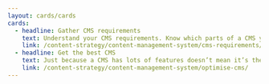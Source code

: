 ```yaml
---
layout: cards/cards
cards:
  - headline: Gather CMS requirements
    text: Understand your CMS requirements. Know which parts of a CMS you want to be able to configure, so you can manage content the way you want.
    link: /content-strategy/content-management-system/cms-requirements/
  - headline: Get the best CMS
    text: Just because a CMS has lots of features doesn’t mean it’s the best one for you. With the right choice of CMS, you can optimise it to maximum advantage.
    link: /content-strategy/content-management-system/optimise-cms/
---
```


